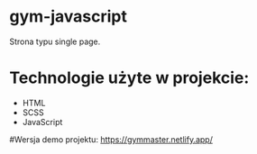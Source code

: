 # gym-javascript
Strona typu single page. 

# Technologie użyte w projekcie:
- HTML
- SCSS
- JavaScript

#Wersja demo projektu: https://gymmaster.netlify.app/

